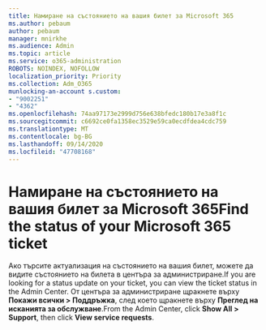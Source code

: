 ```yaml
---
title: Намиране на състоянието на вашия билет за Microsoft 365
ms.author: pebaum
author: pebaum
manager: mnirkhe
ms.audience: Admin
ms.topic: article
ms.service: o365-administration
ROBOTS: NOINDEX, NOFOLLOW
localization_priority: Priority
ms.collection: Adm_O365
munlocking-an-account s.custom:
- "9002251"
- "4362"
ms.openlocfilehash: 74aa97173e2999d756e638bfedc180b17e3a8f1c
ms.sourcegitcommit: c6692ce0fa1358ec3529e59ca0ecdfdea4cdc759
ms.translationtype: MT
ms.contentlocale: bg-BG
ms.lasthandoff: 09/14/2020
ms.locfileid: "47708168"
---
```

# <a name="find-the-status-of-your-microsoft-365-ticket"></a><span data-ttu-id="850d3-102">Намиране на състоянието на вашия билет за Microsoft 365</span><span class="sxs-lookup"><span data-stu-id="850d3-102">Find the status of your Microsoft 365 ticket</span></span>

<span data-ttu-id="850d3-103">Ако търсите актуализация на състоянието на вашия билет, можете да видите състоянието на билета в центъра за администриране.</span><span class="sxs-lookup"><span data-stu-id="850d3-103">If you are looking for a status update on your ticket, you can view the ticket status in the Admin Center.</span></span> <span data-ttu-id="850d3-104">От центъра за администриране щракнете върху **Покажи всички > Поддръжка**, след което щракнете върху **Преглед на исканията за обслужване**.</span><span class="sxs-lookup"><span data-stu-id="850d3-104">From the Admin Center, click **Show All > Support**, then click **View service requests**.</span></span>
